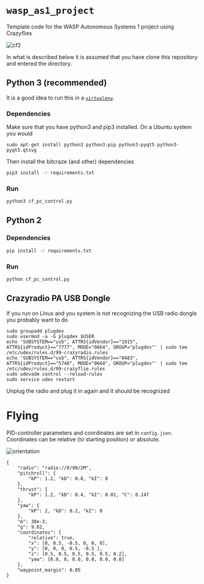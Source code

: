 # `wasp_as1_project`

Template code for the WASP Autonomous Systems 1 project using Crazyflies

![cf2](crazyflie-2.png)

In what is described below it is assumed that you have clone this repository and entered the directory.

## Python 3 (recommended)

It is a good idea to run this in a [`virtualenv`](https://pypi.org/project/virtualenv/).

### Dependencies

Make sure that you have python3 and pip3 installed. On a Ubuntu system you would
```
sudo apt-get install python3 python3-pip python3-pyqt5 python3-pyqt5.qtsvg
```
Then install the bitcraze (and other) dependencies
```sh
pip3 install -r requirements.txt
```

### Run

```sh
python3 cf_pc_control.py
```
## Python 2
### Dependencies
```sh
pip install -r requirements.txt
```

### Run

```sh
python cf_pc_control.py
```

## Crazyradio PA USB Dongle
If you run on Linux and you system is not recognizing the USB radio dongle you probably want to do
```
sudo groupadd plugdev
sudo usermod -a -G plugdev $USER
echo 'SUBSYSTEM=="usb", ATTRS{idVendor}=="1915", ATTRS{idProduct}=="7777", MODE="0664", GROUP="plugdev"' | sudo tee /etc/udev/rules.d/99-crazyradio.rules
echo 'SUBSYSTEM=="usb", ATTRS{idVendor}=="0483", ATTRS{idProduct}=="5740", MODE="0664", GROUP="plugdev"' | sudo tee /etc/udev/rules.d/99-crazyflie.rules
sudo udevadm control --reload-rules
sudo service udev restart
```
Unplug the radio and plug it in again and it should be recognized

# Flying

PID-controller parameters and coordinates are set in `config.json`. Coordinates can be relative (to starting position) or absolute.

![orientation](https://wiki.bitcraze.io/_media/doc:lps:crazyflie_isometric_drawing_2.png) 

```
{
    "radio": "radio://0/98/2M",
    "pitchroll": {
        "kP": 1.2, "kD": 0.8, "kI": 0
    },
    "thrust": {
        "kP": 1.2, "kD": 0.4, "kI": 0.01, "C": 0.147
    },
    "yaw": {
        "kP": 2, "kD": 0.2, "kI": 0
    },
    "m": 30e-3,
    "g": 9.82,
    "coordinates": {
        "relative": true,
        "x": [0, 0.5, -0.5, 0, 0, 0],
        "y": [0, 0, 0, 0.5, -0.5 ],
        "z": [0.5, 0.5, 0.5, 0.5, 0.5, 0.2],
        "yaw": [0.0, 0, 0.0, 0.0, 0.0, 0.0]
    },
    "waypoint_margin": 0.05
}
```

